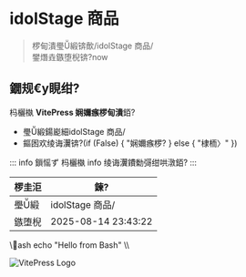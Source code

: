 ﻿# idolStage 商品

> 椤甸潰璺緞锛歕/idolStage 商品/\
> 鐢熸垚鏃堕棿锛?now

## 鐗规€у睍绀?
杩欐槸 **VitePress 娴嬭瘯椤甸潰**銆?

- 璺緞鍚嶏細idolStage 商品/
- 鏂囦欢绫诲瀷锛?(if (False) { "娴嬭瘯椤? } else { "棣栭〉" })

::: info 鎻愮ず
杩欐槸 info 绫诲瀷鐨勬彁绀哄潡銆?
:::

| 椤圭洰 | 鍊?|
| ---- | -- |
| 璺緞 | idolStage 商品/ |
| 鏃堕棿 | 2025-08-14 23:43:22 |

\\\ash
echo "Hello from Bash"
\\\

![VitePress Logo](https://vitepress.dev/vitepress-logo-mini.svg)
